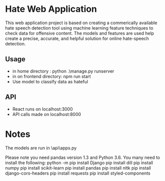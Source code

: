 # Hate Web Application
This web application project is based on creating a commerically available hate speech detection tool using machine learning feature techniques to check data for offensive content. The models and features are used help create a precise, accurate, and helpful solution for online hate-speech detection.

## Usage
- in home directory : python .\manage.py runserver 
- in on frontend directory: npm run start 
- Use model to classify data as hateful

## API
- React runs on localhost:3000
- API calls made on localhost:8000

# Notes
The models are run in \api\apps.py

Please note you need pandas version 1.3 and Python 3.6.
You many need to install the following:
python -m pip install Django
pip install dill
pip install numpy
pip install scikit-learn
pip install pandas
pip install nltk
pip install django-cors-headers
pip install requests
pip install styled-components
